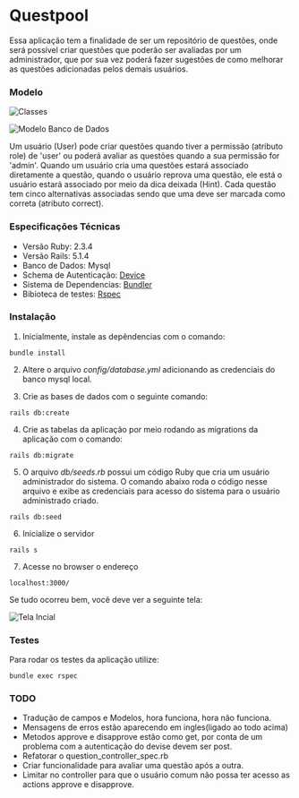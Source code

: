 # Questpool

Essa aplicação tem a finalidade de ser um repositório de questões, onde será
possível criar questões que poderão ser avaliadas por um administrador, que
por sua vez poderá fazer sugestões de como melhorar as questões adicionadas pelos
demais usuários.   

### Modelo

![Classes](https://user-images.githubusercontent.com/1520647/32139439-0f1f0512-bc1f-11e7-9480-5b4345c691a8.png)

![Modelo Banco de Dados](https://user-images.githubusercontent.com/1520647/32139539-19d77fae-bc22-11e7-9e32-908b0ddb67f7.png)

Um usuário (User) pode criar questões quando tiver a permissão (atributo role) de 'user' ou poderá avaliar as questões quando a sua permissão for 'admin'.
Quando um usuário cria uma questões estará associado diretamente a questão, quando o usuário reprova uma questão, ele está  o usuário estará associado por meio da dica deixada (Hint).
Cada questão tem cinco alternativas associadas sendo que uma deve ser marcada como correta (atributo correct).

### Especificações Técnicas

* Versão Ruby: 2.3.4
* Versão Rails: 5.1.4
* Banco de Dados: Mysql
* Schema de Autenticação: [Device](https://github.com/plataformatec/devise)
* Sistema de Dependencias: [Bundler](http://bundler.io)
* Bibioteca de testes: [Rspec](http://rspec.info)


### Instalação

1. Inicialmente, instale as depêndencias com o comando:

```
bundle install
```

2. Altere o arquivo _config/database.yml_ adicionando as credenciais do banco mysql local.

3. Crie as bases de dados com o seguinte comando:

```
rails db:create
```

4. Crie as tabelas da aplicação por meio rodando as migrations da aplicação com o comando:

```
rails db:migrate
```

5. O arquivo _db/seeds.rb_ possui um código Ruby que cria um usuário administrador do sistema. O comando abaixo roda o código nesse arquivo e exibe as credenciais para acesso do sistema para o usuário administrado criado.

```
rails db:seed  
```  

6. Inicialize o servidor

```
rails s
```

7. Acesse no browser o endereço
```
localhost:3000/
```

Se tudo ocorreu bem, você deve ver a seguinte tela:

![Tela Incial](https://user-images.githubusercontent.com/1520647/32140056-1f2f5eda-bc32-11e7-9e73-b5539b332e4a.png)

### Testes
  Para rodar os testes da aplicação utilize:

```
bundle exec rspec
```

### TODO

* Tradução de campos e Modelos, hora funciona, hora não funciona.
* Mensagens de erros estão aparecendo em ingles(ligado ao todo acima)
* Metodos approve e disapprove estão como get, por conta de um problema com a autenticação do devise devem ser post.
* Refatorar o question_controller_spec.rb
* Criar funcionalidade para avaliar uma questão após a outra.
* Limitar no controller para que o usuário comum não possa ter acesso as actions approve e disapprove. 
